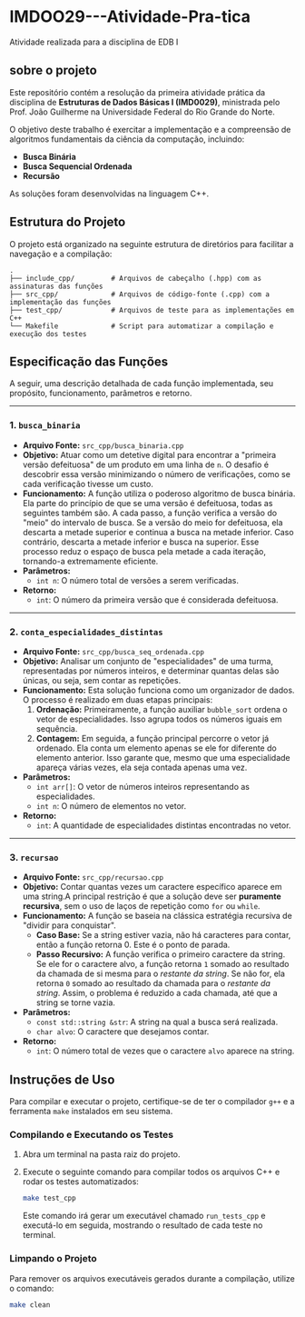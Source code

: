 # IMDOO29---Atividade-Pra-tica
Atividade realizada para a disciplina de EDB I

## sobre o projeto

Este repositório contém a resolução da primeira atividade prática da disciplina de **Estruturas de Dados Básicas I (IMD0029)**, ministrada pelo Prof. João Guilherme na Universidade Federal do Rio Grande do Norte.

O objetivo deste trabalho é exercitar a implementação e a compreensão de algoritmos fundamentais da ciência da computação, incluindo:

  * **Busca Binária** 
  * **Busca Sequencial Ordenada** 
  * **Recursão** 

As soluções foram desenvolvidas na linguagem C++.

## Estrutura do Projeto

O projeto está organizado na seguinte estrutura de diretórios para facilitar a navegação e a compilação:

```
.
├── include_cpp/         # Arquivos de cabeçalho (.hpp) com as assinaturas das funções
├── src_cpp/             # Arquivos de código-fonte (.cpp) com a implementação das funções
├── test_cpp/            # Arquivos de teste para as implementações em C++
└── Makefile             # Script para automatizar a compilação e execução dos testes
```

## Especificação das Funções

A seguir, uma descrição detalhada de cada função implementada, seu propósito, funcionamento, parâmetros e retorno.

-----

### 1\. `busca_binaria`

  * **Arquivo Fonte:** `src_cpp/busca_binaria.cpp`
  * **Objetivo:** Atuar como um detetive digital para encontrar a "primeira versão defeituosa" de um produto em uma linha de `n`. O desafio é descobrir essa versão minimizando o número de verificações, como se cada verificação tivesse um custo.
  * **Funcionamento:** A função utiliza o poderoso algoritmo de busca binária. Ela parte do princípio de que se uma versão é defeituosa, todas as seguintes também são. A cada passo, a função verifica a versão do "meio" do intervalo de busca. Se a versão do meio for defeituosa, ela descarta a metade superior e continua a busca na metade inferior. Caso contrário, descarta a metade inferior e busca na superior. Esse processo reduz o espaço de busca pela metade a cada iteração, tornando-a extremamente eficiente.
  * **Parâmetros:**
      * `int n`: O número total de versões a serem verificadas.
  * **Retorno:**
      * `int`: O número da primeira versão que é considerada defeituosa.

-----

### 2\. `conta_especialidades_distintas`

  * **Arquivo Fonte:** `src_cpp/busca_seq_ordenada.cpp`
  * **Objetivo:** Analisar um conjunto de "especialidades" de uma turma, representadas por números inteiros, e determinar quantas delas são únicas, ou seja, sem contar as repetições.
  * **Funcionamento:** Esta solução funciona como um organizador de dados. O processo é realizado em duas etapas principais:
    1.  **Ordenação:** Primeiramente, a função auxiliar `bubble_sort` ordena o vetor de especialidades. Isso agrupa todos os números iguais em sequência.
    2.  **Contagem:** Em seguida, a função principal percorre o vetor já ordenado. Ela conta um elemento apenas se ele for diferente do elemento anterior. Isso garante que, mesmo que uma especialidade apareça várias vezes, ela seja contada apenas uma vez.
  * **Parâmetros:**
      * `int arr[]`: O vetor de números inteiros representando as especialidades.
      * `int n`: O número de elementos no vetor.
  * **Retorno:**
      * `int`: A quantidade de especialidades distintas encontradas no vetor.

-----

### 3\. `recursao`

  * **Arquivo Fonte:** `src_cpp/recursao.cpp`
  * **Objetivo:** Contar quantas vezes um caractere específico aparece em uma string.A principal restrição é que a solução deve ser **puramente recursiva**, sem o uso de laços de repetição como `for` ou `while`.
  * **Funcionamento:** A função se baseia na clássica estratégia recursiva de "dividir para conquistar".
      * **Caso Base:** Se a string estiver vazia, não há caracteres para contar, então a função retorna 0. Este é o ponto de parada.
      * **Passo Recursivo:** A função verifica o primeiro caractere da string. Se ele for o caractere alvo, a função retorna `1` somado ao resultado da chamada de si mesma para o *restante da string*. Se não for, ela retorna `0` somado ao resultado da chamada para o *restante da string*. Assim, o problema é reduzido a cada chamada, até que a string se torne vazia.
  * **Parâmetros:**
      * `const std::string &str`: A string na qual a busca será realizada.
      * `char alvo`: O caractere que desejamos contar.
  * **Retorno:**
      * `int`: O número total de vezes que o caractere `alvo` aparece na string.

## Instruções de Uso

Para compilar e executar o projeto, certifique-se de ter o compilador `g++` e a ferramenta `make` instalados em seu sistema.

### Compilando e Executando os Testes

1.  Abra um terminal na pasta raiz do projeto.

2.  Execute o seguinte comando para compilar todos os arquivos C++ e rodar os testes automatizados:

    ```sh
    make test_cpp
    ```

    Este comando irá gerar um executável chamado `run_tests_cpp` e executá-lo em seguida, mostrando o resultado de cada teste no terminal.

### Limpando o Projeto

Para remover os arquivos executáveis gerados durante a compilação, utilize o comando:

```sh
make clean
```